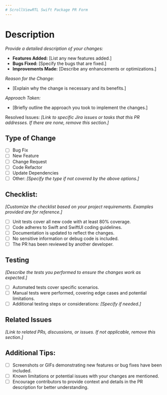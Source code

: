 ```yaml
---
# ScrollViewRTL Swift Package PR Form
---
```


# Description
*Provide a detailed description of your changes:*

- **Features Added:** [List any new features added.]
- **Bugs Fixed:** [Specify the bugs that are fixed.]
- **Improvements Made:** [Describe any enhancements or optimizations.]

*Reason for the Change:*
- [Explain why the change is necessary and its benefits.]

*Approach Taken:*
- [Briefly outline the approach you took to implement the changes.]

Resolved Issues:
*[Link to specific Jira issues or tasks that this PR addresses. If there are none, remove this section.]*

## Type of Change
- [ ] Bug Fix
- [ ] New Feature
- [ ] Change Request
- [ ] Code Refactor
- [ ] Update Dependencies
- [ ] Other: *[Specify the type if not covered by the above options.]*

## Checklist:
*[Customize the checklist based on your project requirements. Examples provided are for reference.]*
- [ ] Unit tests cover all new code with at least 80% coverage.
- [ ] Code adheres to Swift and SwiftUI coding guidelines.
- [ ] Documentation is updated to reflect the changes.
- [ ] No sensitive information or debug code is included.
- [ ] The PR has been reviewed by another developer.

## Testing
*[Describe the tests you performed to ensure the changes work as expected.]*
- [ ] Automated tests cover specific scenarios.
- [ ] Manual tests were performed, covering edge cases and potential limitations.
- [ ] Additional testing steps or considerations: *[Specify if needed.]*

## Related Issues
*[Link to related PRs, discussions, or issues. If not applicable, remove this section.]*

## Additional Tips:
- [ ] Screenshots or GIFs demonstrating new features or bug fixes have been included.
- [ ] Known limitations or potential issues with your changes are mentioned.
- [ ] Encourage contributors to provide context and details in the PR description for better understanding.

